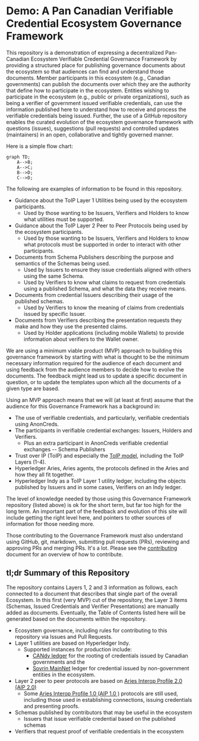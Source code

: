 # Demo: A Pan Canadian Verifiable Credential Ecosystem Governance Framework

This repository is a demonstration of expressing a decentralized Pan-Canadian
Ecosystem Verifiable Credential Governance Framework by providing a structured
place for publishing governance documents about the ecosystem so that audiences
can find and understand those documents. Member participants in this ecosystem
(e.g., Canadian governments) can publish the documents over which they are the
authority that define how to participate in the ecosystem. Entities wishing to
participate in the ecosystem (e.g., public or private organizations), such as
being a verifier of government issued verifiable credentials, can use the
information published here to understand how to receive and process the
verifiable credentials being issued. Further, the use of a GitHub repository
enables the curated evolution of the ecosystem governance framework with
questions (issues), suggestions (pull requests) and controlled updates
(maintainers) in an open, collaborative and tightly governed manner.

Here is a simple flow chart:

```mermaid
graph TD;
    A-->B;
    A-->C;
    B-->D;
    C-->D;
```

The following are examples of information to be found in this repository.

* Guidance about the ToIP Layer 1 Utilities being used by the ecosystem
  participants.
  * Used by those wanting to be Issuers, Verifiers and Holders to know what
    utilities must be supported.
* Guidance about the ToIP Layer 2 Peer to Peer Protocols being used by the
  ecosystem participants.
  * Used by those wanting to be Issuers, Verifiers and Holders to know what
    protocols must be supported in order to interact with other participants.
* Documents from Schema Publishers describing the purpose and semantics of the
  Schemas being used.
  * Used by Issuers to ensure they issue credentials aligned with others using
    the same Schema.
  * Used by Verifiers to know what claims to request from credentials using a
    published Schema, and what the data they receive means.
* Documents from credential Issuers describing their usage of the published
  schemas.
  * Used by Verifiers to know the meaning of claims from credentials issued by
    specific Issuer.
* Documents from Verifiers describing the presentation requests they make and
  how they use the presented claims.
  * Used by Holder applications (including mobile Wallets) to provide
    information about verifiers to the Wallet owner.

We are using a minimum viable product (MVP) approach to building this governance
framework by starting with what is thought to be the minimum necessary
information required for the audience of each document and using feedback from
the audience members to decide how to evolve the documents. The feedback might
lead us to update a specific document in question, or to update the templates
upon which all the documents of a given type are based.

Using an MVP approach means that we will (at least at first) assume that
the audience for this Governance Framework has a background in:

* The use of verifiable credentials, and particularly, verifiable credentials
  using AnonCreds.
* The participants in verifiable credential exchanges: Issuers, Holders and
  Verifiers.
  * Plus an extra participant in AnonCreds verifiable credential exchanges --
    Schema Publishers
* Trust over IP (ToIP) and especially the [ToIP
  model](https://trustoverip.org/wp-content/toip-model/), including the ToIP
  Layers (1-4).
* Hyperledger Aries, Aries agents, the protocols defined in the Aries and how
  they all fit together.
* Hyperledger Indy as a ToIP Layer 1 utility ledger, including the objects
  published by Issuers and in some cases, Verifiers on an Indy ledger.

The level of knowledge needed by those using this Governance Framework
repository (listed above) is ok for the short term, but far too high for the
long term. An important part of the feedback and evolution of this site will
include getting the right level here, and pointers to other sources of
information for those needing more.

Those contributing to the Governance Framework must also understand using
GitHub, git, markdown, submitting pull requests (PRs), reviewing and approving
PRs and merging PRs. It's a lot. Please see the [contributing](CONTRIBUTING.md)
document for an overview of how to contribute.

## tl;dr Summary of this Repository

The repository contains Layers 1, 2 and 3 information as follows, each connected
to a document that describes that single part of the overall Ecosystem. In this
first (very MVP) cut of the repository, the Layer 3 items (Schemas, Issued
Credentials and Verifier Presentations) are manually added as documents.
Eventually, the Table of Contents listed here will be generated based on the
documents within the repository.

* Ecosystem governance, including rules for contributing to this
  repository via Issues and Pull Requests.
* Layer 1 utilities are based on Hyperledger Indy.
  * Supported instances for production include:
    * [CANdy ledger](https://candyscan.idlab.org/) for the rooting of
      credentials issued by Canadian governments and the 
    * [Sovrin MainNet](https://indyscan.io/home/SOVRIN_MAINNET) ledger for
      credential issued by non-government entities in the ecosystem.
* Layer 2 peer to peer protocols are based on [Aries Interop Profile 2.0  (AIP
  2.0)](https://github.com/hyperledger/aries-rfcs/tree/master/concepts/0302-aries-interop-profile#aries-interop-profile-version-20)
  * Some [Aries Interop Profile 1.0 (AIP 1.0
    )](https://github.com/hyperledger/aries-rfcs/tree/master/concepts/0302-aries-interop-profile#aries-interop-profile-version-10)
    protocols are still used, including those used in establishing connections,
    issuing credentials and presenting proofs.
* Schemas published by contributors that may be useful in the ecosystem
    * Issuers that issue verifiable credential based on the published schemas
* Verifiers that request proof of verifiable credentials in the ecosystem
